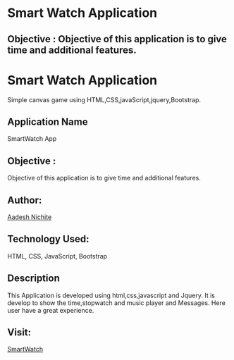 # Smart Watch Application
## Objective : Objective of this application is to give time and additional features.

    
# Smart Watch Application

Simple canvas game using HTML,CSS,javaScript,jquery,Bootstrap.

## Application Name

SmartWatch App

## Objective :

Objective of this application is to give time and additional features.

## Author:

[Aadesh Nichite](https://github.com/AadeshNichite)

## Technology Used:

HTML, CSS, JavaScript, Bootstrap

## Description

 This Application is developed using html,css,javascript and Jquery.
 It is develop to show the time,stopwatch and music player and Messages.
 Here user have a great experience.

## Visit:
[SmartWatch](https://aadeshnichite.github.io/SmartWatchApplication/)


